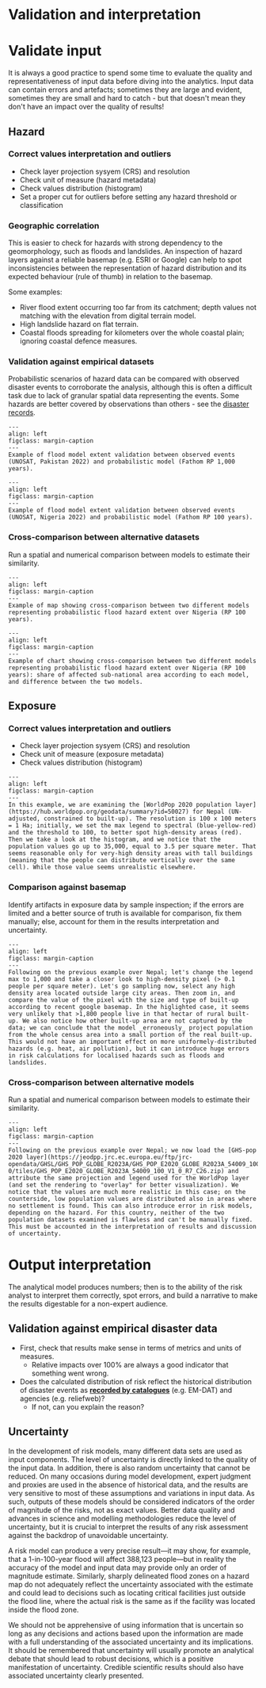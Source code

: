 # Validation and interpretation

[//]: # (Comment)

# Validate input
It is always a good practice to spend some time to evaluate the quality and representativeness of input data before diving into the analytics.
Input data can contain errors and artefacts; sometimes they are large and evident, sometimes they are small and hard to catch - but that doesn't mean they don't have an impact over the quality of results!

## Hazard

### Correct values interpretation and outliers

- Check layer projection sysyem (CRS) and resolution
- Check unit of measure (hazard metadata)
- Check values distribution (histogram)
- Set a proper cut for outliers before setting any hazard threshold or classification

### Geographic correlation

This is easier to check for hazards with strong dependency to the geomorphology, such as floods and landslides. An inspection of hazard layers against a reliable basemap (e.g. ESRI or Google) can help to spot inconsistencies between the representation of hazard distribution and its expected behaviour (rule of thumb) in relation to the basemap.

Some examples:
- River flood extent occurring too far from its catchment; depth values not matching with the elevation from digital terrain model.
- High landslide hazard on flat terrain.
- Coastal floods spreading for kilometers over the whole coastal plain; ignoring coastal defence measures.

### Validation against empirical datasets

Probabilistic scenarios of hazard data can be compared with observed disaster events to corroborate the analysis, although this is often a difficult task due to lack of granular spatial data representing the events. Some hazards are better covered by observations than others - see the [disaster records](disaster-data.md).

```{figure} images/hzd_validate.jpg
---
align: left
figclass: margin-caption
---
Example of flood model extent validation between observed events (UNOSAT, Pakistan 2022) and probabilistic model (Fathom RP 1,000 years).
```

```{figure} images/hzd_match_empirical.jpg
---
align: left
figclass: margin-caption
---
Example of flood model extent validation between observed events (UNOSAT, Nigeria 2022) and probabilistic model (Fathom RP 100 years).
```

### Cross-comparison between alternative datasets

Run a spatial and numerical comparison between models to estimate their similarity.

```{figure} images/hzd_match_models.jpg
---
align: left
figclass: margin-caption
---
Example of map showing cross-comparison between two different models representing probabilistic flood hazard extent over Nigeria (RP 100 years).
```
```{figure} images/hzd_match_stats.png
---
align: left
figclass: margin-caption
---
Example of chart showing cross-comparison between two different models representing probabilistic flood hazard extent over Nigeria (RP 100 years): share of affected sub-national area according to each model, and difference between the two models.
```

## Exposure
### Correct values interpretation and outliers
- Check layer projection sysyem (CRS) and resolution
- Check unit of measure (exposure metadata)
- Check values distribution (histogram)

```{figure} images/exp_wpop_hst.jpg
---
align: left
figclass: margin-caption
---
In this example, we are examining the [WorldPop 2020 population layer](https://hub.worldpop.org/geodata/summary?id=50027) for Nepal (UN-adjusted, constrained to built-up). The resolution is 100 x 100 meters = 1 Ha; initially, we set the max legend to spectral (blue-yellow-red) and the threshold to 100, to better spot high-density areas (red). Then we take a look at the histogram, and we notice that the population values go up to 35,000, equal to 3.5 per square meter. That seems reasonable only for very-high density areas with tall buildings (meaning that the people can distribute vertically over the same cell). While those value seems unrealistic elsewhere.
```

### Comparison against basemap
Identify artifacts in exposure data by sample inspection; if the errors are limited and a better source of truth is available for comparison, fix them manually; else, account for them in the results interpretation and uncertainty.

```{figure} images/exp_wpop_sample.jpg
---
align: left
figclass: margin-caption
---
Following on the previous example over Nepal; let's change the legend max to 1,000 and take a closer look to high-density pixel (> 0.1 people per square meter). Let's go sampling now, select any high density area located outside large city areas. Then zoom in, and compare the value of the pixel with the size and type of built-up according to recent google basemap. In the higlighted case, it seems very unlikely that >1,800 people live in that hectar of rural built-up. We also notice how other built-up area are not captured by the data; we can conclude that the model _erroneously_ project population from the whole census area into a small portion of the real built-up. This would not have an important effect on more uniformely-distributed hazards (e.g. heat, air pollution), but it can introduce huge errors in risk calculations for localised hazards such as floods and landslides.
```

### Cross-comparison between alternative models
Run a spatial and numerical comparison between models to estimate their similarity.

```{figure} images/exp_wpop_sample_compare.jpg
---
align: left
figclass: margin-caption
---
Following on the previous example over Nepal; we now load the [GHS-pop 2020 layer](https://jeodpp.jrc.ec.europa.eu/ftp/jrc-opendata/GHSL/GHS_POP_GLOBE_R2023A/GHS_POP_E2020_GLOBE_R2023A_54009_100/V1-0/tiles/GHS_POP_E2020_GLOBE_R2023A_54009_100_V1_0_R7_C26.zip) and attribute the same projection and legend used for the WorldPop layer (and set the rendering to "overlay" for better visualization). We notice that the values are much more realistic in this case; on the counterside, low population values are distributed also in areas where no settlement is found. This can also introduce error in risk models, depending on the hazard. For this country, neither of the two population datasets examined is flawless and can't be manually fixed. This must be accounted in the interpretation of results and discussion of uncertainty.
```

# Output interpretation
The analytical model produces numbers; then is to the ability of the risk analyst to interpret them correctly, spot errors, and build a narrative to make the results digestable for a non-expert audience.

## Validation against empirical disaster data

- First, check that results make sense in terms of metrics and units of measures.
  - Relative impacts over 100% are always a good indicator that something went wrong.
- Does the calculated distribution of risk reflect the historical distribution of disaster events as [**recorded by catalogues**](disaster-data) (e.g. EM-DAT) and agencies (e.g. reliefweb)?
  - If not, can you explain the reason?

## Uncertainty
In the development of risk models, many different data sets are used as input components. The level of uncertainty is directly linked to the quality of the input data. In addition, there is also random uncertainty that cannot be reduced. On many occasions during model development, expert judgment and proxies are used in the absence of historical data, and the results are very sensitive to most of these assumptions and variations in input data. As such, outputs of these models should be considered indicators of the order of magnitude of the risks, not as exact values. Better data quality and advances in science and modelling methodologies reduce the level of uncertainty, but it is crucial to interpret the results of any risk assessment against the backdrop of unavoidable uncertainty.

A risk model can produce a very precise result—it may show, for example, that a 1-in-100-year flood will affect 388,123 people—but in reality the accuracy of the model and input data may provide only an order of magnitude estimate. Similarly, sharply delineated flood zones on a hazard map do not adequately reflect the uncertainty associated with the estimate and could lead to decisions such as locating critical facilities just outside the flood line, where the actual risk is the same as if the facility was located inside the flood zone.

We should not be apprehensive of using information that is uncertain so long as any decisions and actions based upon the information are made with a full understanding of the associated uncertainty and its implications. It should be remembered that uncertainty will usually promote an analytical debate that should lead to robust decisions, which is a positive manifestation of uncertainty. Credible scientific results should also have associated uncertainty clearly presented.
